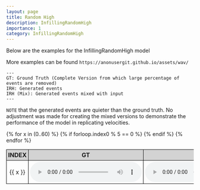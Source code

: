 ```yaml
---
layout: page
title: Random High
description: InfillingRandomHigh
importance: 1
category: InfillingRandomHigh
---
```


Below are the examples for the InfillingRandomHigh model

More examples can be found `https://anonusergit.github.io/assets/wav/`


    ---
    GT: Ground Truth (Complete Version from which large percentage of events are removed)
    IRH: Generated events
    IRH (Mix): Generated events mixed with input
    ---

`NOTE` that the generated events are quieter than the ground truth. No adjustment was made for creating the mixed versions to demonstrate the performance of the model in replicating velocities. 

<style>
table {
  border-collapse: collapse;
  width: 100%;
}

th, td {
  border: 1px solid black;
  padding: 4px;
  text-align: center;
  width: 10%;
}

th {
  background-color: lightgray;
}
</style>

<table>
  <thead>
    <tr>
      <th>INDEX</th>
      <th>GT</th>
      <th>IRH</th>
      <th>IRH (Mix)</th>
    </tr>
  </thead>
  <tbody>
    {% for x in (0..60) %}
      {% if forloop.index0 % 5 == 0 %}
    <tr>
      <td>{{ x }}</td>
      <td><audio controls><source src="{{ site.baseurl }}/assets/wav/InfillingRandomLow/{{ x }}_A_target.wav"></audio></td>
      <td><audio controls><source src="{{ site.baseurl }}/assets/wav/InfillingRandomLow/{{ x }}_B_ir_prd.wav"></audio></td>
      <td><audio controls><source src="{{ site.baseurl }}/assets/wav/InfillingRandomLow/{{ x }}_C_mix.wav"></audio></td>
    </tr>
      {% endif %}
    {% endfor %}
  </tbody>
</table>


